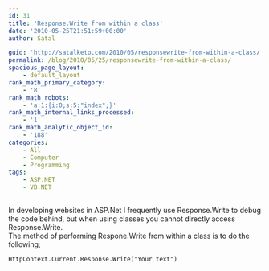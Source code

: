 ```yaml
---
id: 31
title: 'Response.Write from within a class'
date: '2010-05-25T21:51:59+00:00'
author: Satal

guid: 'http://satalketo.com/2010/05/responsewrite-from-within-a-class/'
permalink: /blog/2010/05/25/responsewrite-from-within-a-class/
spacious_page_layout:
    - default_layout
rank_math_primary_category:
    - '8'
rank_math_robots:
    - 'a:1:{i:0;s:5:"index";}'
rank_math_internal_links_processed:
    - '1'
rank_math_analytic_object_id:
    - '188'
categories:
    - All
    - Computer
    - Programming
tags:
    - ASP.NET
    - VB.NET
---
```


In developing websites in ASP.Net I frequently use Response.Write to debug the code behind, but when using classes you cannot directly access Response.Write.  
The method of performing Respone.Write from within a class is to do the following;

```vbnet
HttpContext.Current.Response.Write("Your text")
```